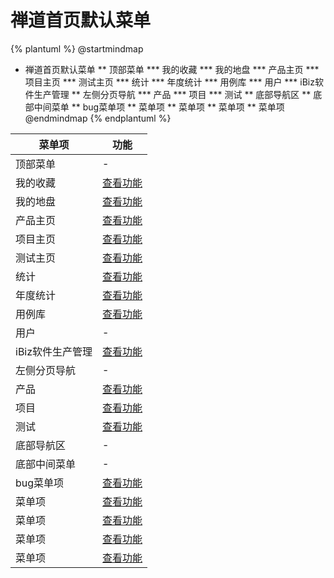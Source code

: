 # 禅道首页默认菜单



{% plantuml %}
@startmindmap
* 禅道首页默认菜单
** 顶部菜单
*** 我的收藏
*** 我的地盘
*** 产品主页
*** 项目主页
*** 测试主页
*** 统计
*** 年度统计
*** 用例库
*** 用户
*** iBiz软件生产管理
** 左侧分页导航
*** 产品
*** 项目
*** 测试
** 底部导航区
** 底部中间菜单
** bug菜单项
** 菜单项
** 菜单项
** 菜单项
** 菜单项
@endmindmap
{% endplantuml %}




| 菜单项      |  功能  |
| --------   |   ----  |
|顶部菜单|-|
|我的收藏|[查看功能](func/IbzFavoritesTabExpView.md)|
|我的地盘|[查看功能](func/IbzMyTerritoryTabExpView.md)|
|产品主页|[查看功能](func/ProductPortalView.md)|
|项目主页|[查看功能](func/ProjectPortalView.md)|
|测试主页|[查看功能](func/TestPortalView.md)|
|统计|[查看功能](func/IbzMyTerritoryStatsTabExpView.md)|
|年度统计|[查看功能](func/UserYearWorkStatsEditView.md)|
|用例库|[查看功能](func/IbzLibGridView.md)|
|用户|-|
|iBiz软件生产管理|[查看功能](func/ProductHtmlView.md)|
|左侧分页导航|-|
|产品|[查看功能](func/ProductLeftSidebarListView.md)|
|项目|[查看功能](func/ProjectLeftSidebarListView.md)|
|测试|[查看功能](func/ProductTestLeftSidebarListView.md)|
|底部导航区|-|
|底部中间菜单|-|
|bug菜单项|[查看功能](func/BugMainDashboardView_Link.md)|
|菜单项|[查看功能](func/BugMainDashboardView_Link.md)|
|菜单项|[查看功能](func/TaskMainDashboardView_Link.md)|
|菜单项|[查看功能](func/TodoDashboardView_Link.md)|
|菜单项|[查看功能](func/StoryMainView_Link.md)|

